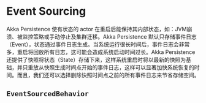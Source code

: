 # Event Sourcing


Akka Persistence 使有状态的 actor 在重启后能保持其内部状态，如：JVM崩溃、被监控策略或手动停止及集群迁移。Akka Persistence 默认只存储事件日志（Event），状态通过事件日志生成。当系统运行很长时间后，事件日志会非常多，重启将回放所有日志，这可能会造成系统启动时间过长。Akka Persistence 还提供了快照将状态（State）存储下来，这样系统重启时将以最新的快照为基础，并只重放从快照生成时间点开始的事件日志，这样可以显著加快系统恢复的时间。而且，我们还可以选择删除快照时间点之前的所有事件日志来节省存储空间。

## `EventSourcedBehavior`
